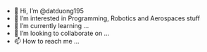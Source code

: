 - 👋 Hi, I’m @datduong195
- 👀 I’m interested in Programming, Robotics and Aerospaces stuff
- 🌱 I’m currently learning ...
- 💞️ I’m looking to collaborate on ...
- 📫 How to reach me ...

<!---
datduong195/datduong195 is a ✨ special ✨ repository because its `README.md` (this file) appears on your GitHub profile.
You can click the Preview link to take a look at your changes.
--->

